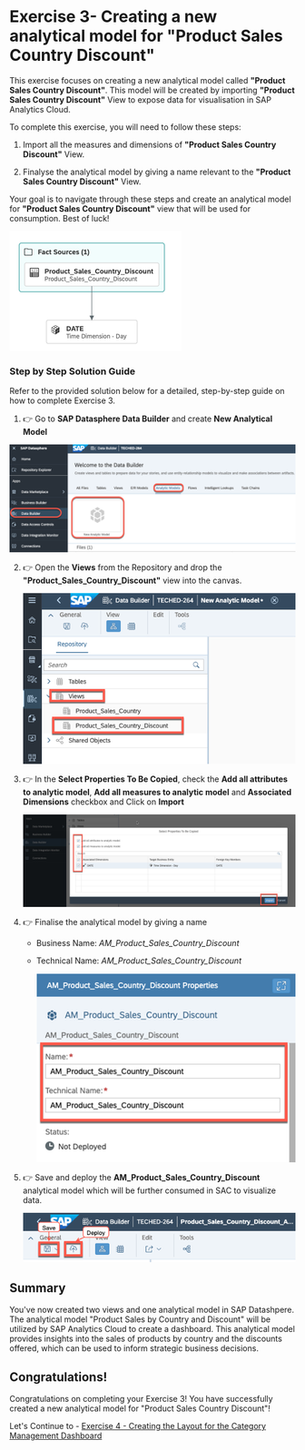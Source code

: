 # Exercise 3- Creating a new analytical model for "Product Sales Country Discount"
This exercise focuses on creating a new analytical model called **"Product Sales Country Discount"**. This model will be created by importing **"Product Sales Country Discount"** View to expose data for visualisation in SAP Analytics Cloud.

To complete this exercise, you will need to follow these steps:
1. Import all the measures and dimensions of  **"Product Sales Country Discount"** View.

2. Finalyse the analytical model by giving a name relevant to the **"Product Sales Country Discount"** View.

Your goal is to navigate through these steps and create an analytical model for **"Product Sales Country Discount"** view that will be used for consumption. Best of luck!

![New View](images/finalmodel.png)

### Step by Step Solution Guide

Refer to the provided solution below for a detailed, step-by-step guide on how to complete Exercise 3.

1. 👉 Go to **SAP Datasphere Data Builder** and create **New Analytical Model**

![New AM](images/NewAnalyticalModel.png)

2. 👉 Open the **Views** from the Repository and drop the **"Product_Sales_Country_Discount"** view into the canvas.

      ![Model](images/NewModel.png)

3. 👉 In the **Select Properties To Be Copied**, check the **Add all attributes to analytic model**, **Add all measures to analytic model** and **Associated Dimensions** checkbox and Click on **Import**

      ![prop](images/add_prop.png)

4. 👉 Finalise the analytical model by giving a name
    
    - Business Name: *AM_Product_Sales_Country_Discount*
    - Technical Name: *AM_Product_Sales_Country_Discount*

      ![Model](images/ModelName.png)

5. 👉 Save and deploy the **AM_Product_Sales_Country_Discount** analytical model which will be further consumed in SAC to visualize data.

      ![Model](images/SaveDeploy.png)

## Summary

You've now created two views and one analytical model in SAP Datashpere. The analytical model "Product Sales by Country and Discount" will be utilized by SAP Analytics Cloud to create a dashboard. This analytical model provides insights into the sales of products by country and the discounts offered, which can be used to inform strategic business decisions.

## Congratulations!

Congratulations on completing your Exercise 3! You have successfully created a new analytical model for "Product Sales Country Discount"!

Let's Continue to - [Exercise 4 - Creating the Layout for the Category Management Dashboard](../ex4/README.md)
